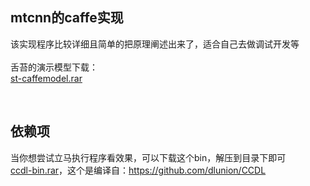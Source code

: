 ## mtcnn的caffe实现
该实现程序比较详细且简单的把原理阐述出来了，适合自己去做调试开发等<br/>
<br/>
舌苔的演示模型下载：<br/>
[st-caffemodel.rar](http://www.zifuture.com/fs/12.github/mtcnn/st-caffemodel.rar)<br/>

<br/>

## 依赖项
当你想尝试立马执行程序看效果，可以下载这个bin，解压到目录下即可<br/>
[ccdl-bin.rar](http://www.zifuture.com/fs/12.github/mtcnn/ccdl-bin.rar)，这个是编译自：https://github.com/dlunion/CCDL<br/>